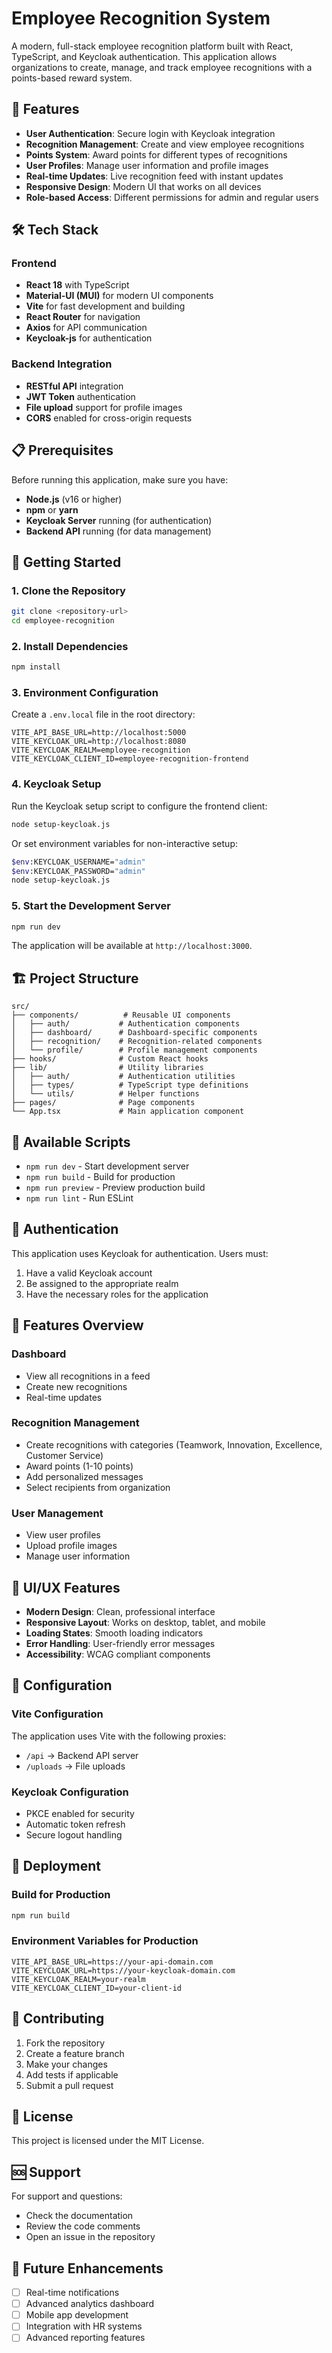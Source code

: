 # Employee Recognition System

A modern, full-stack employee recognition platform built with React, TypeScript, and Keycloak authentication. This application allows organizations to create, manage, and track employee recognitions with a points-based reward system.

## 🚀 Features

- **User Authentication**: Secure login with Keycloak integration
- **Recognition Management**: Create and view employee recognitions
- **Points System**: Award points for different types of recognitions
- **User Profiles**: Manage user information and profile images
- **Real-time Updates**: Live recognition feed with instant updates
- **Responsive Design**: Modern UI that works on all devices
- **Role-based Access**: Different permissions for admin and regular users

## 🛠️ Tech Stack

### Frontend
- **React 18** with TypeScript
- **Material-UI (MUI)** for modern UI components
- **Vite** for fast development and building
- **React Router** for navigation
- **Axios** for API communication
- **Keycloak-js** for authentication

### Backend Integration
- **RESTful API** integration
- **JWT Token** authentication
- **File upload** support for profile images
- **CORS** enabled for cross-origin requests

## 📋 Prerequisites

Before running this application, make sure you have:

- **Node.js** (v16 or higher)
- **npm** or **yarn**
- **Keycloak Server** running (for authentication)
- **Backend API** running (for data management)

## 🚀 Getting Started

### 1. Clone the Repository

```bash
git clone <repository-url>
cd employee-recognition
```

### 2. Install Dependencies

```bash
npm install
```

### 3. Environment Configuration

Create a `.env.local` file in the root directory:

```env
VITE_API_BASE_URL=http://localhost:5000
VITE_KEYCLOAK_URL=http://localhost:8080
VITE_KEYCLOAK_REALM=employee-recognition
VITE_KEYCLOAK_CLIENT_ID=employee-recognition-frontend
```

### 4. Keycloak Setup

Run the Keycloak setup script to configure the frontend client:

```bash
node setup-keycloak.js
```

Or set environment variables for non-interactive setup:

```bash
$env:KEYCLOAK_USERNAME="admin"
$env:KEYCLOAK_PASSWORD="admin"
node setup-keycloak.js
```

### 5. Start the Development Server

```bash
npm run dev
```

The application will be available at `http://localhost:3000`.

## 🏗️ Project Structure

```
src/
├── components/          # Reusable UI components
│   ├── auth/           # Authentication components
│   ├── dashboard/      # Dashboard-specific components
│   ├── recognition/    # Recognition-related components
│   └── profile/        # Profile management components
├── hooks/              # Custom React hooks
├── lib/                # Utility libraries
│   ├── auth/           # Authentication utilities
│   ├── types/          # TypeScript type definitions
│   └── utils/          # Helper functions
├── pages/              # Page components
└── App.tsx             # Main application component
```

## 🔧 Available Scripts

- `npm run dev` - Start development server
- `npm run build` - Build for production
- `npm run preview` - Preview production build
- `npm run lint` - Run ESLint

## 🔐 Authentication

This application uses Keycloak for authentication. Users must:

1. Have a valid Keycloak account
2. Be assigned to the appropriate realm
3. Have the necessary roles for the application

## 📱 Features Overview

### Dashboard
- View all recognitions in a feed
- Create new recognitions
- Real-time updates

### Recognition Management
- Create recognitions with categories (Teamwork, Innovation, Excellence, Customer Service)
- Award points (1-10 points)
- Add personalized messages
- Select recipients from organization

### User Management
- View user profiles
- Upload profile images
- Manage user information

## 🎨 UI/UX Features

- **Modern Design**: Clean, professional interface
- **Responsive Layout**: Works on desktop, tablet, and mobile
- **Loading States**: Smooth loading indicators
- **Error Handling**: User-friendly error messages
- **Accessibility**: WCAG compliant components

## 🔧 Configuration

### Vite Configuration
The application uses Vite with the following proxies:
- `/api` → Backend API server
- `/uploads` → File uploads

### Keycloak Configuration
- PKCE enabled for security
- Automatic token refresh
- Secure logout handling

## 🚀 Deployment

### Build for Production

```bash
npm run build
```

### Environment Variables for Production

```env
VITE_API_BASE_URL=https://your-api-domain.com
VITE_KEYCLOAK_URL=https://your-keycloak-domain.com
VITE_KEYCLOAK_REALM=your-realm
VITE_KEYCLOAK_CLIENT_ID=your-client-id
```

## 🤝 Contributing

1. Fork the repository
2. Create a feature branch
3. Make your changes
4. Add tests if applicable
5. Submit a pull request

## 📄 License

This project is licensed under the MIT License.

## 🆘 Support

For support and questions:
- Check the documentation
- Review the code comments
- Open an issue in the repository

## 🎯 Future Enhancements

- [ ] Real-time notifications
- [ ] Advanced analytics dashboard
- [ ] Mobile app development
- [ ] Integration with HR systems
- [ ] Advanced reporting features